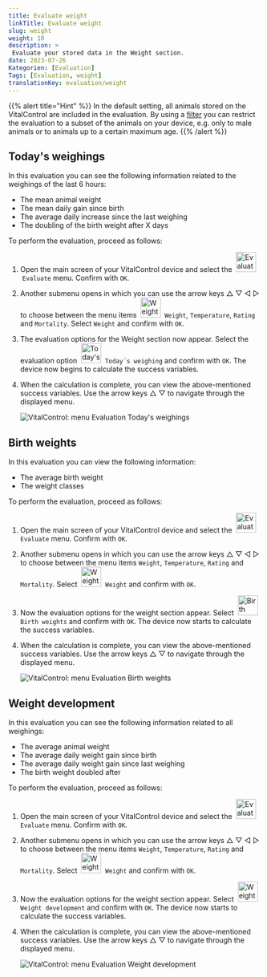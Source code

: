 ```yaml
---
title: Evaluate weight
linkTitle: Evaluate weight
slug: weight
weight: 10
description: >
 Evaluate your stored data in the Weight section.
date: 2023-07-26
Kategorien: [Evaluation]
Tags: [Evaluation, weight]
translationKey: evaluation/weight
---
```

{{% alert title="Hint" %}}
In the default setting, all animals stored on the VitalControl are included in the evaluation. By using a [filter](../../filter/) you can restrict the evaluation to a subset of the animals on your device, e.g. only to male animals or to animals up to a certain maximum age.
{{% /alert %}}

## Today's weighings
In this evaluation you can see the following information related to the weighings of the last 6 hours:
- The mean animal weight
- The mean daily gain since birth
- The average daily increase since the last weighing
- The doubling of the birth weight after X days

To perform the evaluation, proceed as follows:

1. Open the main screen of your VitalControl device and select the  &nbsp;<img src="/icons/evaluate.svg" width="40" align="bottom" alt="Evaluate today`s weighing" />&nbsp;`Evaluate` menu. Confirm with `OK`.

2. Another submenu opens in which you can use the arrow keys △ ▽ ◁ ▷ to choose between the menu items  &nbsp;<img src="/icons/weightevaluate.svg" width="40" align="bottom" alt="Weight" />&nbsp; `Weight`, `Temperature`, `Rating` and `Mortality`. Select `Weight` and confirm with `OK`.

3. The evaluation options for the Weight section now appear. Select the evaluation option &nbsp;<img src="/icons/todayweight.svg" width="40" align="bottom" alt="Today's weighing" />&nbsp; `Today´s weighing` and confirm with `OK`. The device now begins to calculate the success variables.

4. When the calculation is complete, you can view the above-mentioned success variables. Use the arrow keys △ ▽ to navigate through the displayed menu.

   ![VitalControl: menu Evaluation Today's weighings](../images/todaysweighings.png "Evaluate Today's weighings")

## Birth weights
In this evaluation you can view the following information:
- The average birth weight
- The weight classes

To perform the evaluation, proceed as follows:

1. Open the main screen of your VitalControl device and select the &nbsp;<img src="/icons/evaluate.svg" width="40" align="bottom" alt="Evaluate birth weights" />&nbsp; `Evaluate` menu. Confirm with `OK`.

2. Another submenu opens in which you can use the arrow keys △ ▽ ◁ ▷ to choose between the menu items `Weight`, `Temperature`, `Rating` and `Mortality`. Select &nbsp;<img src="/icons/weightevaluate.svg" width="40" align="bottom" alt="Weight" />&nbsp; `Weight` and confirm with `OK`.

3. Now the evaluation options for the weight section appear. Select &nbsp;<img src="/icons/birthweight.svg" width="40" align="bottom" alt="Birth weights" />&nbsp; `Birth weights` and confirm with `OK`. The device now starts to calculate the success variables.

4. When the calculation is complete, you can view the above-mentioned success variables. Use the arrow keys △ ▽ to navigate through the displayed menu.

   ![VitalControl: menu Evaluation Birth weights](../images/birthweights.png "Evaluate Birth weights")

## Weight development

In this evaluation you can see the following information related to all weighings:
- The average animal weight
- The average daily weight gain since birth
- The average daily weight gain since last weighing
- The birth weight doubled after

To perform the evaluation, proceed as follows:

1. Open the main screen of your VitalControl device and select the &nbsp;<img src="/icons/evaluate.svg" width="40" align="bottom" alt="Evaluate birth weights" />&nbsp; `Evaluate` menu. Confirm with `OK`.

2. Another submenu opens in which you can use the arrow keys △ ▽ ◁ ▷ to choose between the menu items `Weight`, `Temperature`, `Rating` and `Mortality`. Select &nbsp;<img src="/icons/weightevaluate.svg" width="40" align="bottom" alt="Weight" />&nbsp; `Weight` and confirm with `OK`.

3. Now the evaluation options for the weight section appear. Select &nbsp;<img src="/icons/weightdevelopement.svg" width="40" align="bottom" alt="Weight development" />&nbsp; `Weight development` and confirm with `OK`. The device now starts to calculate the success variables.

4. When the calculation is complete, you can view the above-mentioned success variables. Use the arrow keys △ ▽ to navigate through the displayed menu.

   ![VitalControl: menu Evaluation Weight development](../images/weightdevelopment.png "Evaluate Weight development")
